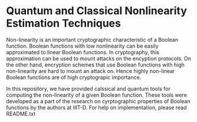 # Quantum and Classical Nonlinearity Estimation Techniques
Non-linearity is an important cryptographic characteristic of a Boolean function. Boolean functions with low nonlinearity can be easily approximated to linear Boolean functions. In cryptography, this approximation can be used to mount attacks on the encyption protocols. On the other hand, encryption schemes that use Boolean functions with high non-linearity are hard to mount an attack on. Hence highly non-linear Boolean functions are of high cryptograpic importance.

In this repository, we have provided calssical and quantum tools for computing the non-linearity of a given Boolean function. These tools were developed as a part of the research on cyrptographic properties of Boolean functions by the authors at IIIT-D. For help on implementation, please read README.txt
